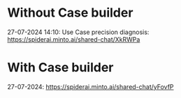 # Without Case builder
27-07-2024 14:10: Use Case precision diagnosis: https://spiderai.minto.ai/shared-chat/XkRWPa

# With Case builder
27-07-2024: https://spiderai.minto.ai/shared-chat/yFovfP

